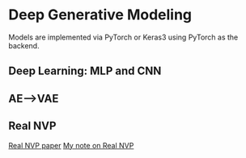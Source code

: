 # Deep Generative Modeling

Models are implemented via PyTorch or Keras3 using PyTorch as the backend.

## Deep Learning: MLP and CNN

## AE-->VAE

## Real NVP
[Real NVP paper](https://arxiv.org/pdf/1605.08803)
[My note on Real NVP](RealNVP/real_nvp.pdf)


